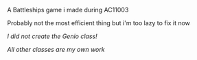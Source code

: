 A Battleships game i made during AC11003

Probably not the most efficient thing but i'm too lazy to fix it now

*I did not create the Genio class!*


*All other classes are my own work*
